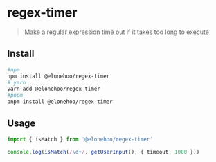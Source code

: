 # regex-timer

> Make a regular expression time out if it takes too long to execute

## Install

```bash
#npm
npm install @elonehoo/regex-timer
# yarn
yarn add @elonehoo/regex-timer
#pnpm
pnpm install @elonehoo/regex-timer
```

## Usage

```typescript
import { isMatch } from '@elonehoo/regex-timer'

console.log(isMatch(/\d+/, getUserInput(), { timeout: 1000 }))
```
